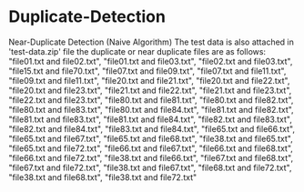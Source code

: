 # Duplicate-Detection
Near-Duplicate Detection (Naive Algorithm)
The test data is also attached in 'test-data.zip' file
the duplicate or near duplicate files are as follows:
        "file01.txt and file02.txt",
        "file01.txt and file03.txt",
        "file02.txt and file03.txt",
        "file15.txt and file70.txt",
        "file07.txt and file09.txt",
        "file07.txt and file11.txt",
        "file09.txt and file11.txt",
        "file20.txt and file21.txt",
        "file20.txt and file22.txt",
        "file20.txt and file23.txt",
        "file21.txt and file22.txt",
        "file21.txt and file23.txt",
        "file22.txt and file23.txt",
        "file80.txt and file81.txt",
        "file80.txt and file82.txt",
        "file80.txt and file83.txt",
        "file80.txt and file84.txt",
        "file81.txt and file82.txt",
        "file81.txt and file83.txt",
        "file81.txt and file84.txt",
        "file82.txt and file83.txt",
        "file82.txt and file84.txt",
        "file83.txt and file84.txt",
        "file65.txt and file66.txt",
        "file65.txt and file67.txt",
        "file65.txt and file68.txt",
        "file38.txt and file65.txt",
        "file65.txt and file72.txt",
        "file66.txt and file67.txt",
        "file66.txt and file68.txt",
        "file66.txt and file72.txt",
        "file38.txt and file66.txt",
        "file67.txt and file68.txt",
        "file67.txt and file72.txt",
        "file38.txt and file67.txt",
        "file68.txt and file72.txt",
        "file38.txt and file68.txt",
        "file38.txt and file72.txt"
